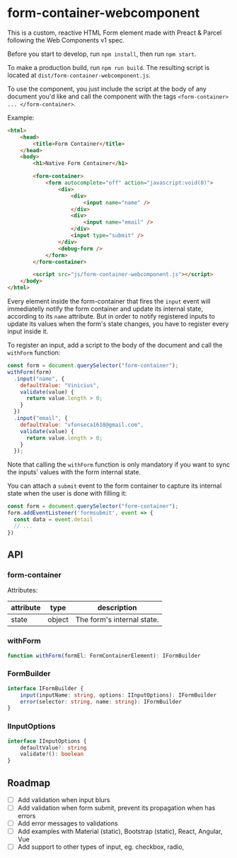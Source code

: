 # form-container-webcomponent

This is a custom, reactive HTML Form element made with Preact & Parcel following the Web Components v1 spec.

Before you start to develop, run `npm install`, then run `npm start`.

To make a production build, run `npm run build`. The resulting script is located at `dist/form-container-webcomponent.js`.

To use the component, you just include the script at the body of any document you'd like and call the component with the tags `<form-container> ... </form-container>`.

Example:

```html
<html>
    <head>
        <title>Form Container</title>
    </head>
    <body>
        <h1>Native Form Container</h1>

        <form-container>
            <form autocomplete="off" action="javascript:void(0)">
                <div>
                    <div>
                        <input name="name" />
                    </div>
                    <div>
                        <input name="email" />
                    </div>
                    <input type="submit" />
                </div>
                <debug-form />
            </form>
        </form-container>

        <script src="js/form-container-webcomponent.js"></script>
    </body>
</html>
```

Every element inside the form-container that fires the `input` event will immediatelly notify the form container and update its internal state, according to its `name` attribute. But in order to notify registered inputs to update its values when the form's state changes, you have to register every input inside it.

To register an input, add a script to the body of the document and call the `withForm` function:

```js
const form = document.querySelector("form-container");
withForm(form)
  .input("name", {
    defaultValue: "Vinicius",
    validate(value) {
      return value.length > 0;
    }
  })
  .input("email", {
    defaultValue: "vfonseca1618@gmail.com",
    validate(value) {
      return value.length > 0;
    }
  });
```

Note that calling the `withForm` function is only mandatory if you want to sync the inputs' values with the form internal state.

You can attach a `submit` event to the form container to capture its internal state when the user is done with filling it:

```js
const form = document.querySelector("form-container");
form.addEventListener('formsubmit', event => {
  const data = event.detail
  // ...
})
```

## API

### form-container

Attributes:

| attribute | type   | description                |
|-----------|--------|----------------------------|
| state     | object | The form's internal state. |

### withForm

```ts
function withForm(formEl: FormContainerElement): IFormBuilder
```

### FormBuilder

```ts
interface IFormBuilder {
    input(inputName: string, options: IInputOptions): IFormBuilder
    error(selector: string, name: string): IFormBuilder
}
```

### IInputOptions

```ts
interface IInputOptions {
    defaultValue?: string
    validate?(): boolean
}
```

## Roadmap

* [ ] Add validation when input blurs
* [ ] Add validation when form submit, prevent its propagation when has errors
* [ ] Add error messages to validations
* [ ] Add examples with Material (static), Bootstrap (static), React, Angular, Vue
* [ ] Add support to other types of input, eg. checkbox, radio, 